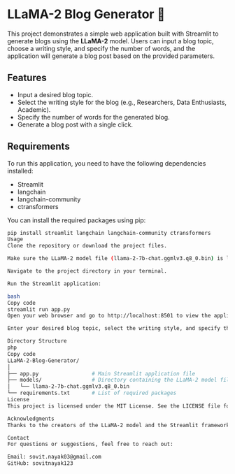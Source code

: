 
# LLaMA-2 Blog Generator 🚀

This project demonstrates a simple web application built with Streamlit to generate blogs using the **LLaMA-2** model. Users can input a blog topic, choose a writing style, and specify the number of words, and the application will generate a blog post based on the provided parameters.

## Features

- Input a desired blog topic.
- Select the writing style for the blog (e.g., Researchers, Data Enthusiasts, Academic).
- Specify the number of words for the generated blog.
- Generate a blog post with a single click.

## Requirements

To run this application, you need to have the following dependencies installed:

- Streamlit
- langchain
- langchain-community
- ctransformers

You can install the required packages using pip:

```bash
pip install streamlit langchain langchain-community ctransformers
Usage
Clone the repository or download the project files.

Make sure the LLaMA-2 model file (llama-2-7b-chat.ggmlv3.q8_0.bin) is located in the models directory.

Navigate to the project directory in your terminal.

Run the Streamlit application:

bash
Copy code
streamlit run app.py
Open your web browser and go to http://localhost:8501 to view the application.

Enter your desired blog topic, select the writing style, and specify the number of words, then click the "Generate" button to create your blog.

Directory Structure
php
Copy code
LLaMA-2-Blog-Generator/
│
├── app.py                 # Main Streamlit application file
├── models/                # Directory containing the LLaMA-2 model file
│   └── llama-2-7b-chat.ggmlv3.q8_0.bin
└── requirements.txt       # List of required packages
License
This project is licensed under the MIT License. See the LICENSE file for more information.

Acknowledgments
Thanks to the creators of the LLaMA-2 model and the Streamlit framework for making this project possible.

Contact
For questions or suggestions, feel free to reach out:

Email: sovit.nayak03@gmail.com
GitHub: sovitnayak123
